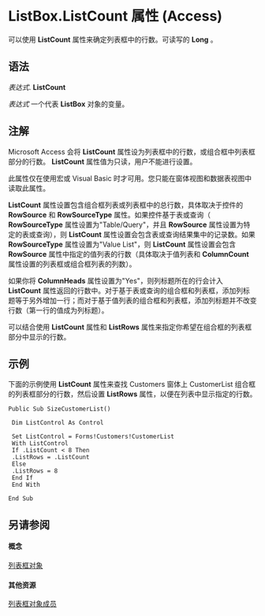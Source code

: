 
# ListBox.ListCount 属性 (Access)

可以使用  **ListCount** 属性来确定列表框中的行数。可读写的 **Long** 。


## 语法

 _表达式_. **ListCount**

 _表达式_ 一个代表 **ListBox** 对象的变量。


## 注解

Microsoft Access 会将  **ListCount** 属性设为列表框中的行数，或组合框中列表框部分的行数。 **ListCount** 属性值为只读，用户不能进行设置。

此属性仅在使用宏或 Visual Basic 时才可用。您只能在窗体视图和数据表视图中读取此属性。

 **ListCount** 属性设置包含组合框列表或列表框中的总行数，具体取决于控件的 **RowSource** 和 **RowSourceType** 属性。如果控件基于表或查询（ **RowSourceType** 属性设置为"Table/Query"，并且 **RowSource** 属性设置为特定的表或查询），则 **ListCount** 属性设置会包含表或查询结果集中的记录数。如果 **RowSourceType** 属性设置为"Value List"，则 **ListCount** 属性设置会包含 **RowSource** 属性中指定的值列表的行数（具体取决于值列表和 **ColumnCount** 属性设置的列表框或组合框列表的列数）。

如果你将  **ColumnHeads** 属性设置为"Yes"，则列标题所在的行会计入 **ListCount** 属性返回的行数中。对于基于表或查询的组合框和列表框，添加列标题等于另外增加一行；而对于基于值列表的组合框和列表框，添加列标题并不改变行数（第一行的值成为列标题）。

可以结合使用  **ListCount** 属性和 **ListRows** 属性来指定你希望在组合框的列表框部分中显示的行数。


## 示例

下面的示例使用  **ListCount** 属性来查找 Customers 窗体上 CustomerList 组合框的列表框部分的行数，然后设置 **ListRows** 属性，以便在列表中显示指定的行数。


```
Public Sub SizeCustomerList() 
 
 Dim ListControl As Control 
 
 Set ListControl = Forms!Customers!CustomerList 
 With ListControl 
 If .ListCount < 8 Then 
 .ListRows = .ListCount 
 Else 
 .ListRows = 8 
 End If 
 End With 
 
End Sub
```


## 另请参阅


#### 概念


[列表框对象](6bc00755-34e7-4fc2-8e72-40dae2010dd8.md)
#### 其他资源


[列表框对象成员](d87ad51b-9a46-21f3-f6d6-ef98ea8aaf6d.md)